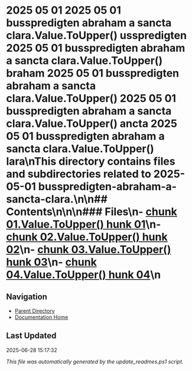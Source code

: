 ﻿# 2025 05 01  2025 05 01 busspredigten abraham a sancta clara.Value.ToUpper() usspredigten  2025 05 01 busspredigten abraham a sancta clara.Value.ToUpper() braham  2025 05 01 busspredigten abraham a sancta clara.Value.ToUpper()   2025 05 01 busspredigten abraham a sancta clara.Value.ToUpper() ancta  2025 05 01 busspredigten abraham a sancta clara.Value.ToUpper() lara\nThis directory contains files and subdirectories related to 2025-05-01 busspredigten-abraham-a-sancta-clara.\n\n## Contents\n<!-- toc -->\n\n### Files\n- [chunk 01.Value.ToUpper() hunk 01](./chunk_01.md)\n- [chunk 02.Value.ToUpper() hunk 02](./chunk_02.md)\n- [chunk 03.Value.ToUpper() hunk 03](./chunk_03.md)\n- [chunk 04.Value.ToUpper() hunk 04](./chunk_04.md)\n
## Navigation

- [Parent Directory](../)
- [Documentation Home](../../)

## Last Updated

2025-06-28 15:17:32

*This file was automatically generated by the update_readmes.ps1 script.*